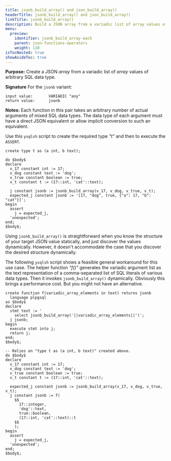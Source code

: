 ```yaml
---
title: jsonb_build_array() and json_build_array()
headerTitle: jsonb_build_array() and json_build_array()
linkTitle: jsonb_build_array()
description: Build a JSON array from a variadic list of array values of arbitrary SQL data type.
menu:
  preview:
    identifier: jsonb_build_array-each
    parent: json-functions-operators
    weight: 110
isTocNested: true
showAsideToc: true
---
```



**Purpose:** Create a JSON _array_ from a variadic list of _array_ values of arbitrary SQL data type.

**Signature** For the `jsonb` variant:

```
input value:       VARIADIC "any"
return value:      jsonb
```

**Notes:** Each function in this pair takes an arbitrary number of actual arguments of mixed SQL data types. The data type of each argument must have a direct JSON equivalent or allow implicit conversion to such an equivalent.

Use this `ysqlsh` script to create the required type _"t"_ and then to execute the `ASSERT`.

```plpgsql
create type t as (a int, b text);

do $body$
declare
  v_17 constant int := 17;
  v_dog constant text := 'dog';
  v_true constant boolean := true;
  v_t constant t := (17::int, 'cat'::text);

  j constant jsonb := jsonb_build_array(v_17, v_dog, v_true, v_t);
  expected_j constant jsonb := '[17, "dog", true, {"a": 17, "b": "cat"}]';
begin
  assert
    j = expected_j,
  'unexpected';
end;
$body$;
```

Using `jsonb_build_array()` is straightforward when you know the structure of your target JSON value statically, and just discover the values dynamically. However, it doesn't accommodate the case that you discover the desired structure dynamically.

The following `ysqlsh` script shows a feasible general workaround for this use case. The helper function _"f()"_ generates the variadic argument list as the text representation of a comma-separated list of SQL literals of various data types. Then it invokes `jsonb_build_array()` dynamically. Obviously this brings a performance cost. But you might not have an alternative.

```plpgsql
create function f(variadic_array_elements in text) returns jsonb
  language plpgsql
as $body$
declare
  stmt text := '
    select jsonb_build_array('||variadic_array_elements||')';
  j jsonb;
begin
  execute stmt into j;
  return j;
end;
$body$;

-- Relies on "type t as (a int, b text)" created above.
do $body$
declare
  v_17 constant int := 17;
  v_dog constant text := 'dog';
  v_true constant boolean := true;
  v_t constant t := (17::int, 'cat'::text);

  expected_j constant jsonb := jsonb_build_array(v_17, v_dog, v_true, v_t);
  j constant jsonb := f(
    $$
      17::integer,
      'dog'::text,
      true::boolean,
      (17::int, 'cat'::text)::t
    $$
    );
begin
  assert
    j = expected_j,
  'unexpected';
end;
$body$;
```
